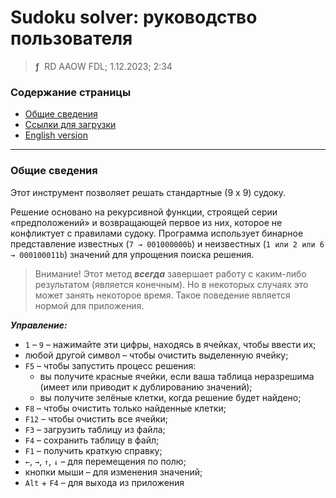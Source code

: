 # Sudoku solver: руководство пользователя
> **ƒ** &nbsp;RD AAOW FDL; 1.12.2023; 2:34



### Содержание страницы

- [Общие сведения](#section-1)
- [Ссылки для загрузки](https://adslbarxatov.github.io/DPArray/ru#sudoku-solver)
- [English version](https://adslbarxatov.github.io/SudokuSolver)

---

### Общие сведения

Этот инструмент позволяет решать стандартные (9 x 9) судоку.

Решение основано на рекурсивной функции, строящей серии «предположений»
и возвращающей первое из них, которое не конфликтует с правилами судоку.
Программа использует бинарное представление известных (`7 → 001000000b`)
и неизвестных (`1 или 2 или 6 → 000100011b`) значений для упрощения
поиска решения.

> Внимание! Этот метод ***всегда*** завершает работу с каким-либо результатом (является конечным).
> Но в некоторых случаях это может занять некоторое время. Такое поведение является
> нормой для приложения.

***Управление:***

- `1` – `9` – нажимайте эти цифры, находясь в ячейках, чтобы ввести их;
- любой другой символ – чтобы очистить выделенную ячейку;
- `F5` – чтобы запустить процесс решения:
    - вы получите красные ячейки, если ваша таблица неразрешима (имеет или приводит к дублированию значений);
    - вы получите зелёные клетки, когда решение будет найдено;
- `F8` – чтобы очистить только найденные клетки;
- `F12` – чтобы очистить все ячейки;
- `F3` – загрузить таблицу из файла;
- `F4` – сохранить таблицу в файл;
- `F1` – получить краткую справку;
- `←`, `→`, `↑`, `↓` – для перемещения по полю;
- кнопки мыши – для изменения значений;
- `Alt` + `F4` – для выхода из приложения
